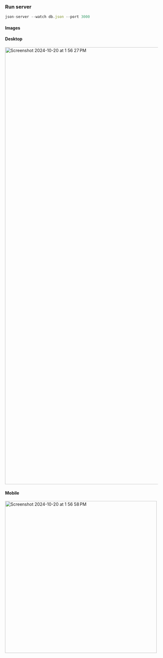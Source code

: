 ### Run server
``` javascript
json-server --watch db.json --port 3000
```

#### Images

#### Desktop
<img width="1438" alt="Screenshot 2024-10-20 at 1 56 27 PM" src="https://github.com/user-attachments/assets/013ece80-495a-4597-b440-f24ace06cc39">

#### Mobile
<img width="500" alt="Screenshot 2024-10-20 at 1 56 58 PM" src="https://github.com/user-attachments/assets/56643ea8-7a95-464b-99c4-9335ccc46265">
